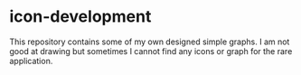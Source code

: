 # icon-development
This repository contains some of my own designed simple graphs. I am not good at drawing but sometimes I cannot find any icons or graph for the rare application.